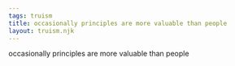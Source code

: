 ```yaml
---
tags: truism
title: occasionally principles are more valuable than people
layout: truism.njk
---
```


occasionally principles are more valuable than people